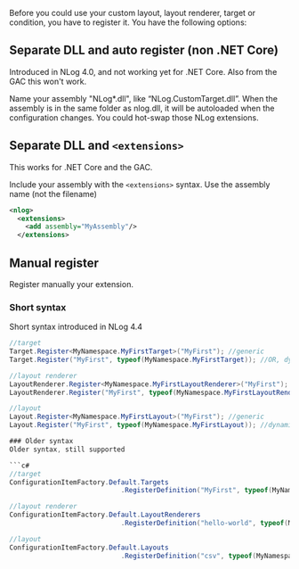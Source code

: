 Before you could use your custom layout, layout renderer, target or condition, you have to register it. You have the following options:

## Separate DLL and auto register (non .NET Core)
Introduced in NLog 4.0, and not working yet for .NET Core. Also from the GAC this won't work.

Name your assembly "NLog*.dll", like “NLog.CustomTarget.dll”. When the assembly is in the same folder as nlog.dll, it will be autoloaded when the configuration changes. You could hot-swap those NLog extensions. 

## Separate DLL and `<extensions>`

This works for .NET Core and the GAC. 

Include your assembly with the `<extensions>` syntax. Use the assembly name (not the filename)

```xml
<nlog> 
  <extensions> 
    <add assembly="MyAssembly"/> 
  </extensions> 
```

## Manual register

Register manually your extension.

### Short syntax
Short syntax introduced in NLog 4.4
```c#
//target
Target.Register<MyNamespace.MyFirstTarget>("MyFirst"); //generic
Target.Register("MyFirst", typeof(MyNamespace.MyFirstTarget)); //OR, dynamic

//layout renderer
LayoutRenderer.Register<MyNamespace.MyFirstLayoutRenderer>("MyFirst"); //generic
LayoutRenderer.Register("MyFirst", typeof(MyNamespace.MyFirstLayoutRenderer)); //dynamic

//layout
Layout.Register<MyNamespace.MyFirstLayout>("MyFirst"); //generic
Layout.Register("MyFirst", typeof(MyNamespace.MyFirstLayout)); //dynamic

### Older syntax
Older syntax, still supported

```c#
//target
ConfigurationItemFactory.Default.Targets
                            .RegisterDefinition("MyFirst", typeof(MyNamespace.MyFirstTarget));

//layout renderer
ConfigurationItemFactory.Default.LayoutRenderers
                            .RegisterDefinition("hello-world", typeof(MyNamespace.HelloWorldLayoutRenderer));

//layout 
ConfigurationItemFactory.Default.Layouts
                            .RegisterDefinition("csv", typeof(MyNamespace.CsvLayout));


```


 